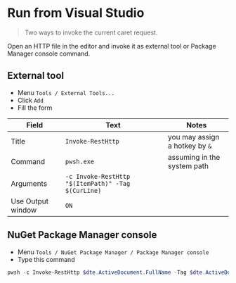 # Run from Visual Studio

> Two ways to invoke the current caret request.

Open an HTTP file in the editor and invoke it as external tool or Package Manager console command.

## External tool

- Menu `Tools / External Tools...`
- Click `Add`
- Fill the form

| Field             | Text                                               | Notes                          |
| ----------------- | -------------------------------------------------- | ------------------------------ |
| Title             | `Invoke-RestHttp`                                  | you may assign a hotkey by `&` |
| Command           | `pwsh.exe`                                         | assuming in the system path    |
| Arguments         | `-c Invoke-RestHttp "$(ItemPath)" -Tag $(CurLine)` |                                |
| Use Output window | `ON`                                               |                                |

## NuGet Package Manager console

- Menu `Tools / NuGet Package Manager / Package Manager console`
- Type this command

```powershell
pwsh -c Invoke-RestHttp $dte.ActiveDocument.FullName -Tag $dte.ActiveDocument.Selection.CurrentLine
```
